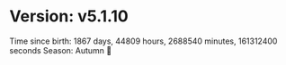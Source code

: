 # Version: v5.1.10
Time since birth: 1867 days, 44809 hours, 2688540 minutes, 161312400 seconds
Season: Autumn 🍁
